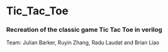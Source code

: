 # Tic_Tac_Toe
### Recreation of the classic game Tic Tac Toe in verilog

Team: Julian Barker, Ruyin Zhang, Radu Laudat and Brian Liao
